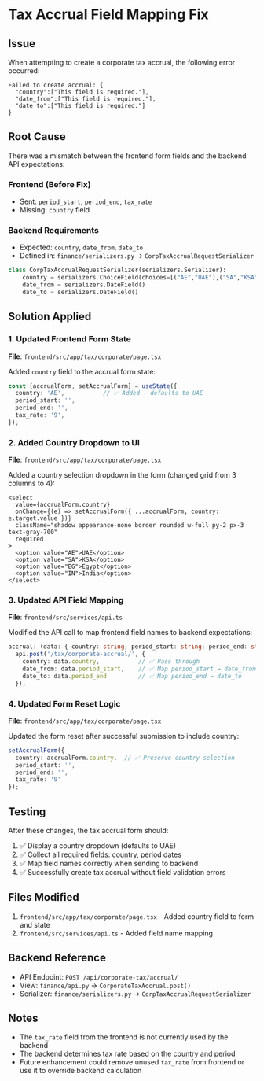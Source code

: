 # Tax Accrual Field Mapping Fix

## Issue
When attempting to create a corporate tax accrual, the following error occurred:
```
Failed to create accrual: {
  "country":["This field is required."],
  "date_from":["This field is required."],
  "date_to":["This field is required."]
}
```

## Root Cause
There was a mismatch between the frontend form fields and the backend API expectations:

### Frontend (Before Fix)
- Sent: `period_start`, `period_end`, `tax_rate`
- Missing: `country` field

### Backend Requirements
- Expected: `country`, `date_from`, `date_to`
- Defined in: `finance/serializers.py` → `CorpTaxAccrualRequestSerializer`

```python
class CorpTaxAccrualRequestSerializer(serializers.Serializer):
    country = serializers.ChoiceField(choices=[("AE","UAE"),("SA","KSA"),("EG","Egypt"),("IN","India")])
    date_from = serializers.DateField()
    date_to = serializers.DateField()
```

## Solution Applied

### 1. Updated Frontend Form State
**File**: `frontend/src/app/tax/corporate/page.tsx`

Added `country` field to the accrual form state:
```typescript
const [accrualForm, setAccrualForm] = useState({
  country: 'AE',           // ✅ Added - defaults to UAE
  period_start: '',
  period_end: '',
  tax_rate: '9',
});
```

### 2. Added Country Dropdown to UI
**File**: `frontend/src/app/tax/corporate/page.tsx`

Added a country selection dropdown in the form (changed grid from 3 columns to 4):
```tsx
<select
  value={accrualForm.country}
  onChange={(e) => setAccrualForm({ ...accrualForm, country: e.target.value })}
  className="shadow appearance-none border rounded w-full py-2 px-3 text-gray-700"
  required
>
  <option value="AE">UAE</option>
  <option value="SA">KSA</option>
  <option value="EG">Egypt</option>
  <option value="IN">India</option>
</select>
```

### 3. Updated API Field Mapping
**File**: `frontend/src/services/api.ts`

Modified the API call to map frontend field names to backend expectations:
```typescript
accrual: (data: { country: string; period_start: string; period_end: string; tax_rate: string }) => 
  api.post('/tax/corporate-accrual/', {
    country: data.country,           // ✅ Pass through
    date_from: data.period_start,    // ✅ Map period_start → date_from
    date_to: data.period_end         // ✅ Map period_end → date_to
  }),
```

### 4. Updated Form Reset Logic
**File**: `frontend/src/app/tax/corporate/page.tsx`

Updated the form reset after successful submission to include country:
```typescript
setAccrualForm({ 
  country: accrualForm.country,  // ✅ Preserve country selection
  period_start: '', 
  period_end: '', 
  tax_rate: '9' 
});
```

## Testing
After these changes, the tax accrual form should:
1. ✅ Display a country dropdown (defaults to UAE)
2. ✅ Collect all required fields: country, period dates
3. ✅ Map field names correctly when sending to backend
4. ✅ Successfully create tax accrual without field validation errors

## Files Modified
1. `frontend/src/app/tax/corporate/page.tsx` - Added country field to form and state
2. `frontend/src/services/api.ts` - Added field name mapping

## Backend Reference
- API Endpoint: `POST /api/corporate-tax/accrual/`
- View: `finance/api.py` → `CorporateTaxAccrual.post()`
- Serializer: `finance/serializers.py` → `CorpTaxAccrualRequestSerializer`

## Notes
- The `tax_rate` field from the frontend is not currently used by the backend
- The backend determines tax rate based on the country and period
- Future enhancement could remove unused `tax_rate` from frontend or use it to override backend calculation
